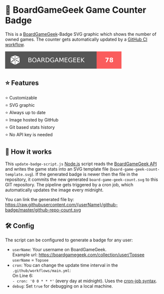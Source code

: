 # 🎫 BoardGameGeek Game Counter Badge
This is a [BoardGameGeek](https://boardgamegeek.com)-Badge SVG graphic which shows the number of owned games.
The counter gets automatically updated by a [GitHub CI workflow](https://resources.github.com/ci-cd/).

![board-game-count](https://raw.githubusercontent.com/TobseF/board-game-geek-badge/master/board-game-geek-count.svg)

## ⭐ Features
 ⭐ Customizable  
 ⭐ SVG graphic  
 ⭐ Always up to date  
 ⭐ Image hosted by GitHub  
 ⭐ Git based stats history  
 ⭐ No API key is needed

## 📖 How it works
This `update-badge-script.js` [Node.js](https://nodejs.org/en/) script reads 
the [BoardGameGeek API](https://boardgamegeek.com/wiki/page/BGG_XML_API)
and writes the game stats into an SVG template file (`board-game-geek-count-template.svg`).
If the generated badge is newer then the file in the repository, it
commits the new generated `board-game-geek-count.svg` to this GIT repository.
The pipeline gets triggered by a cron job, which automatically updates the image every midnight.

You can link the generated file by:  
https://raw.githubusercontent.com/{userName}/github-badge/master/github-repo-count.svg

## 🛠 Config
The script can be configured to generate a badge for any user:
* `userName`: Your username on BoardGameGeek.  
   Example url: https://boardgamegeek.com/collection/user/Topsee  
   `userName` = `Topsee`
* `cron`: You can change the update time interval in the `.github/workflows/main.yml`:  
   On Line 6:  
   `- cron: '0 0 * * *'` (every day at midnight).
   Uses the [cron-job syntax](https://crontab.guru/every-midnight).
* `debug`: Set `true` for debugging on a local machine.
